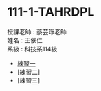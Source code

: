 # 111-1-TAHRDPL
授課老師 : 蔡芸琤老師<br />
姓名 : 王依仁<br />
系級 : 科技系114級 <br />

- [練習一](http://localhost:8888/nbconvert/html/Desktop/python/Python01.ipynb?download=false)
- [練習二]
- [練習三]
